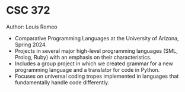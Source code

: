 # CSC 372
Author: Louis Romeo
- Comparative Programming Languages at the University of Arizona, Spring 2024.
- Projects in several major high-level programming languages (SML, Prolog, Ruby) with an emphasis on their characteristics.
- Includes a group project in which we created grammar for a new programming language and a translator for code in Python.
- Focuses on universal coding tropes implemented in languages that fundamentally handle code differently.
